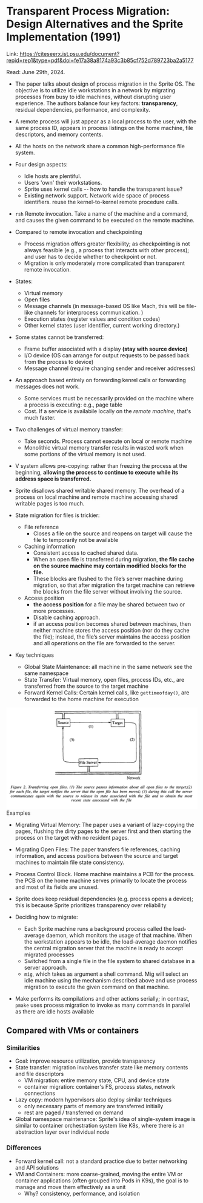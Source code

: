 # Transparent Process Migration: Design Alternatives and the Sprite Implementation (1991)  

Link: https://citeseerx.ist.psu.edu/document?repid=rep1&type=pdf&doi=fe17a38a8174a93c3b85cf752d789723ba2a5177

Read: June 29th, 2024.

* The paper talks about design of process migration in the Sprite OS. The objective is to utilize idle workstations in a network by migrating processes from busy to idle machines, without disrupting user experience. The authors balance four key factors: **transparency**, residual dependencies, performance, and complexity.

* A remote process will just appear as a local process to the user, with the same process ID, appears in process listings on the home machine, file descriptors, and memory contents. 

* All the hosts on the network share a common high-performance file system.

* Four design aspects:
  * Idle hosts are plentiful.
  * Users 'own' their workstations. 
  * Sprite uses kernel calls -- how to handle the transparent issue?
  * Existing network support. Network wide space of process identifiers. reuse the kernel-to-kernel remote procedure calls. 

* `rsh` Remote invocation. Take a name of the machine and a command, and causes the given command to be executed on the remote machine.

* Compared to remote invocation and checkpointing
  * Process migration offers greater flexibility; as checkpointing is not always feasible (e.g., a process that interacts with other process); and user has to decide whether to checkpoint or not.
  * Migration is only moderately more complicated than transparent remote invocation.

* States:
  * Virtual memory
  * Open files
  * Message channels (in message-based OS like Mach, this will be file-like channels for interprocess communication. )
  * Execution states (register values and condition codes)
  * Other kernel states (user identifier, current working directory.)

* Some states cannot be transferred:
  * Frame buffer associated with a display **(stay with source device)**
  * I/O device (OS can arrange for output requests to be passed back from the process to device)
  * Message channel (require changing sender and receiver addresses)

* An approach based entirely on forwarding kenrel calls or forwarding messages does not work.
  * Some services must be necessarily provided on the machine where a process is executing: e.g., page table
  * Cost. If a service is availabile locally on the *remote machine*, that's much faster. 

* Two challenges of virtual memory transfer:
  * Take seconds. Process cannot execute on local or remote machine
  * Monolithic virtual memory transfer results in wasted work when some portions of the virtual memory is not used.

* V system allows pre-copying: rather than freezing the process at the beginning, **allowing the process to continue to execute while its address space is transferred.**

* Sprite disallows shared writable shared memory. The overhead of a process on local machine and remote machine accessing shared writable pages is too much.

* State migration for files is trickier:
  * File reference
    * Closes a file on the source and reopens on target will cause the file to temporarily not be available
  * Caching information
    * Consistent access to cached shared data.
    * When an open file is transferred during migration, **the file cache on the source machine may contain modified blocks for the file.**
    * These blocks are flushed to the file’s server machine during migration, so that after migration the target machine can retrieve the blocks from the file server without involving the source.
  * Access position
    * **the access position** for a file may be shared between two or more processes.
    * Disable caching approach.
    * if an access position becomes shared between machines, then neither machine stores the access position (nor do they cache the file); instead, the file’s server maintains the access position and all operations on the file are forwarded to the server.

* Key techniques
  * Global State Maintenance: all machine in the same network see the same namespace
  * State Transfer: Virtual memory, open files, process IDs, etc., are transferred from the source to the target machine
  * Forward Kernel Calls: Certain kernel calls, like `gettimeofday()`, are forwarded to the home machine for execution

![alt text](images/76-sprite/transferring-open-files.png)
Examples
* Migrating Virtual Memory: The paper uses a variant of lazy-copying the pages, flushing the dirty pages to the server first and then starting the process on the target with no resident pages.
* Migrating Open Files: The paper transfers file references, caching information, and access positions between the source and target machines to maintain file state consistency.
* Process Control Block. Home machine maintains a PCB for the process. the PCB on the home machine serves primarily to locate the process and most of its fields are unused.

* Sprite does keep residual dependencies (e.g. process opens a device); this is because Sprite prioritizes transparency over reliability

* Deciding how to migrate: 
  * Each Sprite machine runs a background process called the load-average daemon, which monitors the usage of that machine. When the workstation appears to be idle, the load-average daemon notifies the central migration server that the machine is ready to accept migrated processes
  * Switched from a single file in the file system to shared database in a server approach.
  * `mig`, which takes as argument a shell command. Mig will select an idle machine using the mechanism described above and use process migration to execute the given command on that machine.
* Make performs its compilations and other actions serially; in contrast, `pmake` uses process migration to invoke as many commands in parallel as there are idle hosts available

## Compared with VMs or containers 
### Similarities 
* Goal: improve resource utilization, provide transparency 
* State transfer: migration involves transfer state like memory contents and file descriptors
    *  VM migration: entire memory state, CPU, and device state
    *  container migration: container's FS, process states, network connections
*  Lazy copy: modern hypervisors also deploy similar techniques
    *  only necessary parts of memory are transferred initially
    *  rest are paged / transferred on demand
*  Global namespace maintenance: Sprite's idea of single-system image is similar to container orchestration system like K8s, where there is an abstraction layer over individual node 

### Differences 
* Forward kernel call: not a standard practice due to better networking and API solutions 
* VM and Containers: more coarse-grained, moving the entire VM or container applications (often grouped into Pods in K9s), the goal is to manage and move them effectively as a unit
   * Why? consistency, performance, and isolation 

